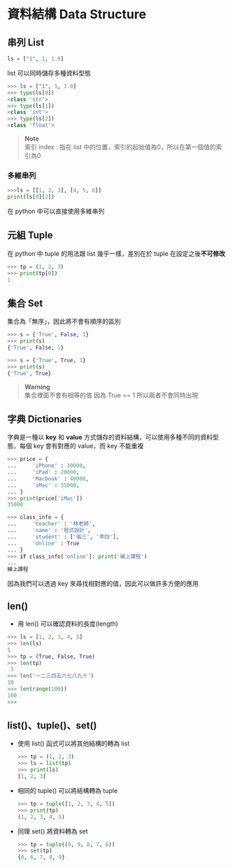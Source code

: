 # 資料結構 Data Structure
## 串列 List
```python
ls = ["1", 1, 1.0]
```
list 可以同時儲存多種資料型態
```python
>>> ls = ["1", 1, 1.0]
>>> type(ls[0])
<class 'str'>
>>> type(ls[1])
<class 'int'>
>>> type(ls[2])
<class 'float'>
```
> **Note**  
>索引 index : 指在 list 中的位置，索引的起始值為0，所以在第一個值的索引為0
### 多維串列
```python
>>>ls = [[1, 2, 3], [4, 5, 6]]
print(ls[0][2])
```
在 python 中可以直接使用多維串列

## 元組 Tuple
在 python 中 tuple 的用法跟 list 幾乎一樣，差別在於 tuple 在設定之後**不可修改**
```python
>>> tp = (1, 2, 3)
>>> print(tp[0])
1
```
## 集合 Set
 集合為「無序」，因此將不會有順序的區別
```python
>>> s = {'True', False, 1}
>>> print(s)
{'True', False, 1}

>>> s = {'True', True, 1}
>>> print(s)
{'True', True}
```
> **Warning**  
> 集合裡面不會有相等的值
> 因為 True == 1 所以兩者不會同時出現
## 字典 Dictionaries
字典是一種以 **key** 和 **value** 方式儲存的資料結構，可以使用多種不同的資料型態，每個 key 會有對應的 value，而 key 不能重複
```python
>>> price = {
...     'iPhone' : 30000,
...     'iPad' : 20000,
...     'Macbook' : 40000,
...     'iMac' : 35000,
... }
>>> print(price['iMac'])
35000

>>> class_info = {
...     'teacher' : '林老師',
...     'name' : '程式設計',
...     'student' : ['張三', '李四'],
...     'online' : True
... }
>>> if class_info['online']: print('線上課程')
...
線上課程


```
因為我們可以透過 key 來尋找相對應的值，因此可以做許多方便的應用


## len()
* 用 len() 可以確認資料的長度(length)
```python
>>> ls = [1, 2, 3, 4, 5]
>>> len(ls)
5
>>> tp = (True, False, True)
>>> len(tp)
 3
>>> len('一二三四五六七八九十')
10
>>> len(range(100))
100
>>>

```
## list()、tuple()、set()
* 使用 list() 函式可以將其他結構的轉為 list
    ```python
    >>> tp = (1, 2, 3)
    >>> ls = list(tp)
    >>> print(ls)
    [1, 2, 3]
    ```
* 相同的 tuple() 可以將結構轉為 tuple
    ```python
    >>> tp = tuple([1, 2, 3, 4, 5])
    >>> print(tp)
    (1, 2, 3, 4, 5)
    ```
* 同理 set() 將資料轉為 set
    ```python
    >>> tp = tuple((0, 9, 8, 7, 6))
    >>> set(tp)
    {0, 6, 7, 8, 9}
    ```
   

